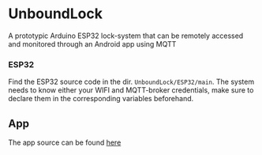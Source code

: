 # UnboundLock
A prototypic Arduino ESP32 lock-system that can be remotely accessed and monitored through an Android app using MQTT

### ESP32
Find the ESP32 source code in the dir. <code>UnboundLock/ESP32/main</code>.
The system needs to know either your WIFI and MQTT-broker credentials, make sure to declare them in the corresponding variables beforehand. 

## App
The app source can be found [here](https://github.com/Xisenable/UnboundLockAndroid)
